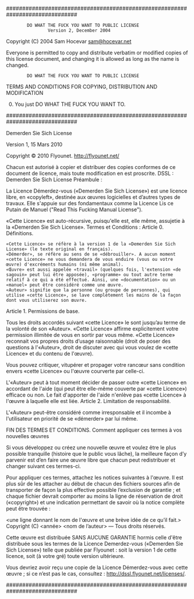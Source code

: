 ##############################################################################



            DO WHAT THE FUCK YOU WANT TO PUBLIC LICENSE
                    Version 2, December 2004

 Copyright (C) 2004 Sam Hocevar <sam@hocevar.net>

 Everyone is permitted to copy and distribute verbatim or modified
 copies of this license document, and changing it is allowed as long
 as the name is changed.

            DO WHAT THE FUCK YOU WANT TO PUBLIC LICENSE
   TERMS AND CONDITIONS FOR COPYING, DISTRIBUTION AND MODIFICATION

  0. You just DO WHAT THE FUCK YOU WANT TO.



##############################################################################



Demerden Sie Sich License

Version 1, 15 Mars 2010

Copyright © 2010 Flyounet. <http://flyounet.net/>

Chacun est autorisé à copier et distribuer des copies conformes de ce document de licence, mais toute modification en est proscrite.
DSSL : Demerden Sie Sich License
Préambule :

La Licence Démerdez-vous («Demerden Sie Sich License») est une licence libre, en «copyleft», destinée aux œuvres logicielles et d’autres types de travaux. Elle s'appuie sur des fondamentaux comme la Licence Lis ce Putain de Manuel ("Read This Fucking Manual License").

«Cette Licence» est auto-récursive, puisqu'elle est, elle même, assujetie à la «Demerden Sie Sich License».
Termes et Conditions :
Article 0. Définitions.

    «Cette Licence» se réfère à la version 1 de la «Demerden Sie Sich License» (le texte original en français).
    «Démerder», se réfère au sens de se «débrouiller». A aucun moment «cette Licence» ne vous demandera de vous enduire (vous ou votre œuvre) d'excréments humains (ni même animal).
    «Œuvre» est aussi appelée «travail» (quelques fois, l'extension «de sagouin» peut lui être apposée), «programme» ou tout autre terme relatif à ce qui a été effectué. Ainsi, une «documentation» ou un «manuel» peut être considéré comme une œuvre.
    «Auteur» signifie que la personne (ou groupe de personnes), qui utilise «cette Licence», se lave complètement les mains de la façon dont vous utiliserez son œuvre.

Article 1. Permissions de base.

Tous les droits accordés suivant «cette Licence» le sont jusqu’au terme de la volonté de son «Auteur». «Cette Licence» affirme explicitement votre permission illimitée de vous en sortir par vous même. «Cette Licence» reconnait vos propres droits d’usage raisonnable (droit de poser des questions à l'«Auteur», droit de discuter avec qui vous voulez de «cette Licence» et du contenu de l'œuvre).

Vous pouvez critiquer, vitupérer et propager votre rancœur sans condition envers «cette Licence» ou l'œuvre courverte par celle-ci.

L'«Auteur» peut à tout moment décider de passer outre «cette Licence» en accordant de l'aide (qui peut être elle-même couverte par «cette Licence») efficace ou non. Le fait d'apporter de l'aide n'enlève pas «cette Licence» à l'œuvre à laquelle elle est liée.
Article 2. Limitation de responsabilité.

L'«Auteur» peut-être considéré comme irresponsable et il incombe à l'utilisateur en priorité de se «démerder» par lui même.

FIN DES TERMES ET CONDITIONS.
Comment appliquer ces termes à vos nouvelles œuvres

Si vous développez ou créez une nouvelle œuvre et voulez être le plus possible tranquille (histoire que le public vous lâche), la meilleure façon d’y parvenir est d’en faire une œuvre libre que chacun peut redistribuer et changer suivant ces termes-ci.

Pour appliquer ces termes, attachez les notices suivantes à l'œuvre. Il est plus sûr de les attacher au début de chacun des fichiers sources afin de transporter de façon la plus effective possible l’exclusion de garantie ; et chaque fichier devrait comporter au moins la ligne de réservation de droit («copyright») et une indication permettant de savoir où la notice complète peut être trouvée :

  <une ligne donnant le nom de l'œuvre et une brève idée de ce qu’il fait.>
  Copyright (C) <année> <nom de l’auteur> — Tous droits réservés.
  
  Cette œuvre est distribuée SANS AUCUNE GARANTIE hormis celle d'être distribuée
  sous les termes de la Licence Demerdez-vous («Demerden Sie Sich License»)
  telle que publiée par Flyounet : soit la version 1 de cette licence,
  soit (à votre gré) toute version ultérieure.

  Vous devriez avoir reçu une copie de la Licence Démerdez-vous avec cette
  œuvre ; si ce n’est pas le cas, consultez :
  <http://dssl.flyounet.net/licenses/>.
    


##############################################################################
